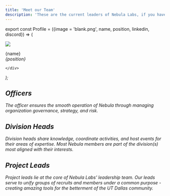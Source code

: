 ```yaml
---
title: 'Meet our Team'
description: 'These are the current leaders of Nebula Labs, if you have a question about anything Nebula - these are the people to ask!'
---
```


<link href="/fontawesome-free-6.2.1-web/css/fontawesome.css" rel="stylesheet"/>
<link href="/fontawesome-free-6.2.1-web/css/brands.css" rel="stylesheet"/>

export const Profile = ({image = 'blank.png', name, position, linkedin, discord}) => (

<div style = {{maxWidth: '20%', minWidth: '200px', padding: '2em'}}>
<img src = {require('/img/headshots/' + image).default} style = {{borderRadius: '50%'}}/>
<p style = {{textAlign: 'center'}}>{name}<br/><em>{position}</em><br/><a href = {'https://linkedin.com/in/' + linkedin}><i class="fa-brands fa-linkedin fa-lg" style = {{paddingRight: '5px', color: '#0077B5'}}/></a><a href = {'https://discord.com/users/' + discord}><i class="fa fa-brands fa-discord" style = {{paddingRight: '5px', color: '#5865F2'}}/></a></p>

    </div>

);

## Officers

The officer ensures the smooth operation of Nebula through managing organization governance, strategy, and risk.

<div class='container' style = {{display: 'flex', flexDirection: 'row', flexWrap: 'wrap'}}>
    <Profile image='ryan2.jpeg' name = 'Ryan Radloff' position = '"President"' linkedin='ryan-radloff' discord = '186618575065186304'/>
    <Profile image='eric.jpeg' name = 'Eric Boysen' position = 'President' linkedin = 'eric-boysen-a16243192' discord = '394579406514946069'/>
    <Profile image='charlie2.jpeg' name = 'Charlie Mahana' position = 'Executive Director' linkedin = 'charlie-mahana-138035169' discord = '335859251954057217'/>
    <Profile image = 'rajmeet.jpeg' name = 'Rajmeet Juneja' position = 'Treasurer' linkedin = 'rajmeetjuneja' discord = '481903934127210496'/>
    <Profile image = 'nathan.jpeg' name = 'Nathan Williams' position = 'Secretary' linkedin = 'nathan-williams-357a5b61' discord = '546169305553961020'/>
</div>

## Division Heads

Division heads share knowledge, coordinate activities, and host events for their areas of expertise.
Most Nebula members are part of the division(s) most aligned with their interests.

<div class='container' style = {{display: 'flex', flexDirection: 'row', flexWrap: 'wrap'}}>
    <Profile image='david.jpeg' name = 'David Launikitis' position = 'Head of Engineering' linkedin = 'dlaunikitis' discord = '206933990848987136'/>
    <Profile image = 'umesh.jpeg' name = 'Umesh Reddy' position = 'Head of Product' linkedin = 'umesh-reddy-m' discord = '940108979290390538'/>
    <Profile image = 'shreyas.jpeg' name = 'Shreyas Subramanian' position = 'Head of Design' linkedin = 'shreyas-subramanian' discord = '705841728946569226'/>
    <Profile image = 'shreya.jpeg' name = 'Shreya Nallamothu' position = 'Head of Marketing' linkedin = 'shreya-n-1a334a1b8' discord = '883273781831946250'/>
</div>

## Project Leads

Project leads lie at the core of Nebula Labs' leadership team. Our leads serve to unify groups of recruits and members under a common purpose - creating amazing tools for the betterment of the UT Dallas community.

<div class='container' style = {{display: 'flex', flexDirection: 'row', flexWrap: 'wrap'}}>
    <Profile image='william2.jpeg' name = 'William Skaggs' position = 'Trends Lead' linkedin = 'william-skaggs-4b86881b7' discord = '168110309637095424'/>
    <Profile image='caleb2.jpeg' name = 'Caleb Lim' position = 'Planner Lead' linkedin = 'caleeb-lim' discord = '154007279694249984'/>
    <Profile image='willie2.jpeg' name = 'Willie Chalmers III' position = 'Survival Guide Lead' linkedin = 'willie-chalmers-iii' discord = '325854464311296010'/>
    <Profile image = 'jake.jpeg' name = 'Jake Spann' position = 'Jupiter Lead' linkedin = 'jake-spann-35210615a' discord = '454381703939489805'/>
    <Profile image='adam.jpeg' name = 'Adam Szumski' position = 'Trends Skedge Lead' linkedin = 'adam-szumski' discord = '308747353781829633'/>
    <Profile image = 'adamb.jpeg' name = 'Adam Brunn' position = 'API Lead' linkedin = 'adammcadamson' discord = '89857324717449216'/>
</div>
